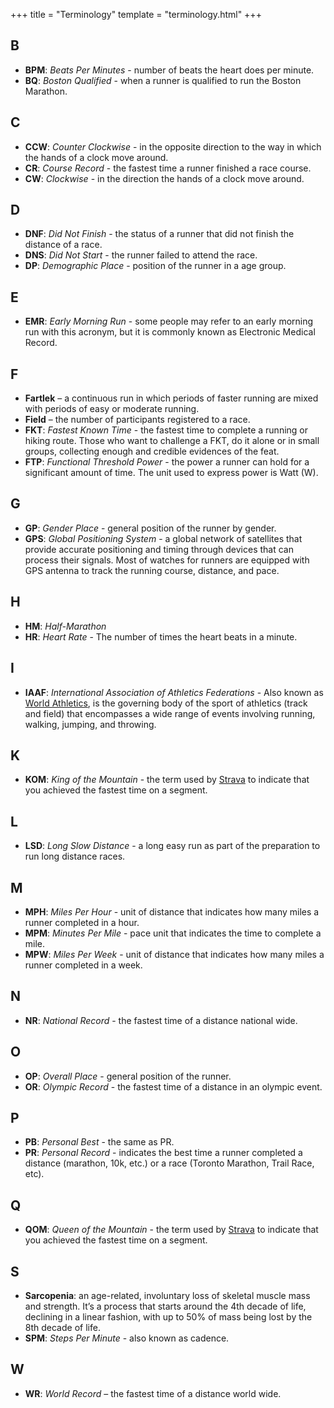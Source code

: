 +++
title = "Terminology"
template = "terminology.html"
+++

## B

* **BPM**: _Beats Per Minutes_ - number of beats the heart does per minute.
* **BQ**: _Boston Qualified_ - when a runner is qualified to run the Boston Marathon.

## C

* **CCW**: _Counter Clockwise_ - in the opposite direction to the way in which the hands of a clock move around.
* **CR**: _Course Record_ - the fastest time a runner finished a race course.
* **CW**: _Clockwise_ - in the direction the hands of a clock move around.

## D

* **DNF**: _Did Not Finish_ - the status of a runner that did not finish the distance of a race.
* **DNS**: _Did Not Start_ - the runner failed to attend the race.
* **DP**: _Demographic Place_ - position of the runner in a age group.

## E

* **EMR**: _Early Morning Run_ - some people may refer to an early morning run with this acronym, but it is commonly known as Electronic Medical Record.

## F

* **Fartlek** – a continuous run in which periods of faster running are mixed with periods of easy or moderate running.
* **Field** – the number of participants registered to a race.
* **FKT**: _Fastest Known Time_ - the fastest time to complete a running or hiking route. Those who want to challenge a FKT, do it alone or in small groups, collecting enough and credible evidences of the feat.
* **FTP**: _Functional Threshold Power_ - the power a runner can hold for a significant amount of time. The unit used to express power is Watt (W).

## G

* **GP**: _Gender Place_ - general position of the runner by gender.
* **GPS**: _Global Positioning System_ - a global network of satellites that provide accurate positioning and timing through devices that can process their signals. Most of watches for runners are equipped with GPS antenna to track the running course, distance, and pace.

## H

* **HM**: _Half-Marathon_
* **HR**: _Heart Rate_ - The number of times the heart beats in a minute.

## I

* **IAAF**: _International Association of Athletics Federations_ - Also known as [World Athletics](https://worldathletics.org), is the governing body of the sport of athletics (track and field) that encompasses a wide range of events involving running, walking, jumping, and throwing.

## K

* **KOM**: _King of the Mountain_ - the term used by [Strava](https://www.strava.com) to indicate that you achieved the fastest time on a segment.

## L

* **LSD**: _Long Slow Distance_ - a long easy run as part of the preparation to run long distance races.

## M

* **MPH**: _Miles Per Hour_ - unit of distance that indicates how many miles a runner completed in a hour.
* **MPM**: _Minutes Per Mile_ - pace unit that indicates the time to complete a mile.
* **MPW**: _Miles Per Week_ - unit of distance that indicates how many miles a runner completed in a week.

## N

* **NR**: _National Record_ - the fastest time of a distance national wide.

## O

* **OP**: _Overall Place_ - general position of the runner.
* **OR**: _Olympic Record_ - the fastest time of a distance in an olympic event.

## P

* **PB**: _Personal Best_ - the same as PR.
* **PR**: _Personal Record_ - indicates the best time a runner completed a distance (marathon, 10k, etc.) or a race (Toronto Marathon, Trail Race, etc).

## Q

* **QOM**: _Queen of the Mountain_ - the term used by [Strava](https://www.strava.com) to indicate that you achieved the fastest time on a segment.

## S

* **Sarcopenia**: an age-related, involuntary loss of skeletal muscle mass and strength. It’s a process that starts around the 4th decade of life, declining in a linear fashion, with up to 50% of mass being lost by the 8th decade of life.
* **SPM**: _Steps Per Minute_ - also known as cadence.

## W

* **WR**: _World Record_ – the fastest time of a distance world wide.